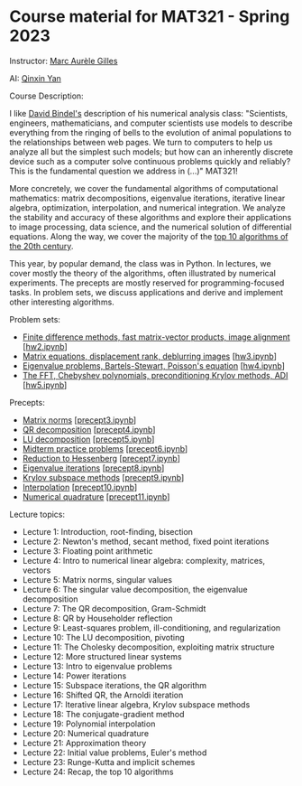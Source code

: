 # Course material for MAT321 - Spring 2023

Instructor: [Marc Aurèle Gilles](https://ma-gilles.github.io/)

AI: [Qinxin Yan](https://www.pacm.princeton.edu/people/qinxin-yan)

Course Description:

I like [David Bindel's](https://www.cs.cornell.edu/~bindel/) description of his numerical analysis class: "Scientists, engineers, mathematicians, and computer scientists use models to describe everything from the ringing of bells to the evolution of animal populations to the relationships between web pages. We turn to computers to help us analyze all but the simplest such models; but how can an inherently discrete device such as a computer solve continuous problems quickly and reliably? This is the fundamental question we address in (...)" MAT321!

More concretely, we cover the fundamental algorithms of computational mathematics: matrix decompositions, eigenvalue iterations, iterative linear algebra, optimization, interpolation, and numerical integration. We analyze the stability and accuracy of these algorithms and explore their applications to image processing, data science, and the numerical solution of differential equations. Along the way, we cover the majority of the [top 10 algorithms of the 20th century](https://press.princeton.edu/ideas/nicholas-higham-on-the-top-10-algorithms-in-applied-mathematics).

This year, by popular demand, the class was in Python. In lectures, we cover mostly the theory of the algorithms, often illustrated by numerical experiments. The precepts are mostly reserved for programming-focused tasks. In problem sets, we discuss applications and derive and implement other interesting algorithms.

Problem sets:
- [Finite difference methods, fast matrix-vector products, image alignment](problem_sets/hw2/hw2.html) [[hw2.ipynb](problem_sets/hw2/hw2.ipynb)]
- [Matrix equations, displacement rank, deblurring images](problem_sets/hw3/hw3.html) [[hw3.ipynb](problem_sets/hw3/hw3.ipynb)]
- [Eigenvalue problems, Bartels-Stewart, Poisson's equation](problem_sets/hw4/hw4.html) [[hw4.ipynb](problem_sets/hw4/hw4.ipynb)]
- [The FFT, Chebyshev polynomials, preconditioning Krylov methods, ADI](problem_sets/hw5/hw5.html) [[hw5.ipynb](problem_sets/hw5/hw5.ipynb)]


Precepts:
- [Matrix norms](precepts/precept03/precept3.html) [[precept3.ipynb](precepts/precept03/precept3.ipynb)]
- [QR decomposition](precepts/precept04/precept4.html) [[precept4.ipynb](precepts/precept04/precept4.ipynb)]
- [LU decomposition](precepts/precept05/precept5.html) [[precept5.ipynb](precepts/precept05/precept5.ipynb)]
- [Midterm practice problems](precepts/precept06/precept6.html) [[precept6.ipynb](precepts/precept06/precept6.ipynb)]
- [Reduction to Hessenberg](precepts/precept07/precept7.html) [[precept7.ipynb](precepts/precept07/precept7.ipynb)]
- [Eigenvalue iterations](precepts/precept08/precept8.html) [[precept8.ipynb](precepts/precept08/precept8.ipynb)]
- [Krylov subspace methods](precepts/precept09/precept9.html) [[precept9.ipynb](precepts/precept09/precept9.ipynb)]
- [Interpolation](precepts/precept10/precept10.html) [[precept10.ipynb](precepts/precept10/precept10.ipynb)]
- [Numerical quadrature](precepts/precept11/precept11.html) [[precept11.ipynb](precepts/precept11/precept11.ipynb)]



Lecture topics:
- Lecture 1: Introduction, root-finding, bisection
- Lecture 2: Newton's method, secant method, fixed point iterations
- Lecture 3: Floating point arithmetic
- Lecture 4: Intro to numerical linear algebra: complexity, matrices, vectors
- Lecture 5: Matrix norms, singular values
- Lecture 6: The singular value decomposition, the eigenvalue decomposition
- Lecture 7: The QR decomposition, Gram-Schmidt
- Lecture 8: QR by Householder reflection
- Lecture 9: Least-squares problem, ill-conditioning, and regularization
- Lecture 10: The LU decomposition, pivoting
- Lecture 11: The Cholesky decomposition, exploiting matrix structure
- Lecture 12: More structured linear systems
- Lecture 13: Intro to eigenvalue problems
- Lecture 14: Power iterations
- Lecture 15: Subspace iterations, the QR algorithm
- Lecture 16: Shifted QR, the Arnoldi iteration
- Lecture 17: Iterative linear algebra, Krylov subspace methods
- Lecture 18: The conjugate-gradient method
- Lecture 19: Polynomial interpolation
- Lecture 20: Numerical quadrature
- Lecture 21: Approximation theory
- Lecture 22: Initial value problems, Euler's method
- Lecture 23: Runge-Kutta and implicit schemes
- Lecture 24: Recap, the top 10 algorithms


